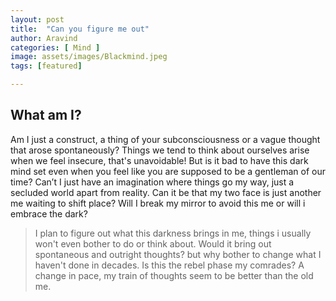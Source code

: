 ```yaml
---
layout: post
title:  "Can you figure me out"
author: Aravind
categories: [ Mind ]
image: assets/images/Blackmind.jpeg
tags: [featured]

---
```

<h2>What am I?</h2>

Am I just a construct, a thing of your subconsciousness or a vague thought that arose spontaneously?
Things we tend to think about ourselves arise when we feel insecure, that's unavoidable!
But is it bad to have this dark mind set even when you feel like you are supposed to be a gentleman of our time? Can’t I just have an imagination where things go my way, just a secluded world apart from reality. Can it be that my two face is just another me waiting to shift place? Will I break my mirror to avoid this me or will i embrace the dark?

>I plan to figure out what this darkness brings in me, things i usually won't even bother to do or think about. Would it bring out spontaneous and outright thoughts? but why bother to change what I haven't done in decades. Is this the rebel phase my comrades? A change in pace, my train of thoughts seem to be better than the old me.



